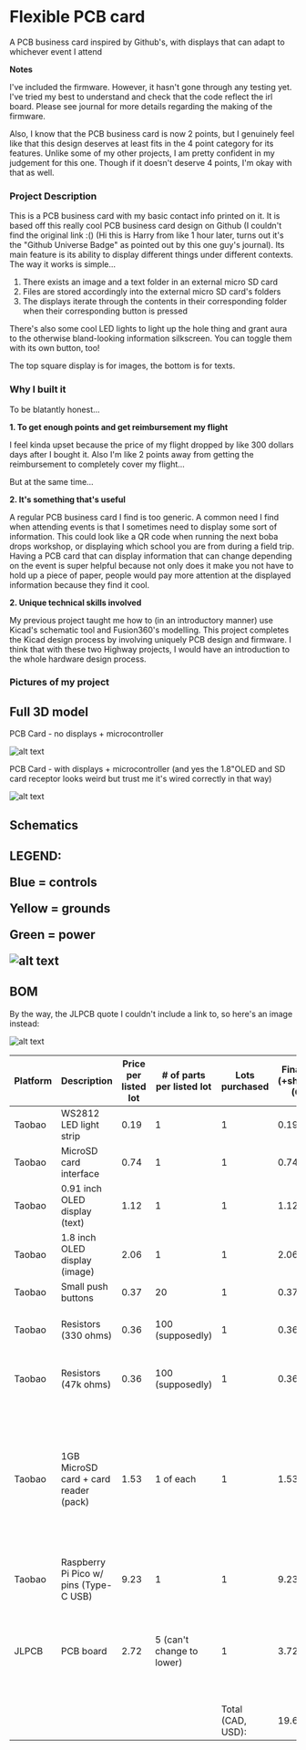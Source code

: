 # Flexible PCB card
A PCB business card inspired by Github's, with displays that can adapt to whichever event I attend

**Notes**

I've included the firmware. However, it hasn't gone through any testing yet. I've tried my best to understand and check that the code reflect the irl board. Please see  journal for more details regarding the making of the firmware.

Also, I know that the PCB business card is now 2 points, but I genuinely feel like that this design deserves at least fits in the 4 point category for its features. Unlike some of my other projects, I am pretty confident in my judgement for this one. Though if it doesn't deserve 4 points, I'm okay with that as well.

<h3>Project Description</h3>

This is a PCB business card with my basic contact info printed on it. It is based off this really cool PCB business card design on Github (I couldn't find the original link :() (Hi this is Harry from like 1 hour later, turns out it's the "Github Universe Badge" as pointed out by this one guy's journal). Its main feature is its ability to display different things under different contexts. The way it works is simple...

1. There exists an image and a text folder in an external micro SD card
2. Files are stored accordingly into the external micro SD card's folders
3. The displays iterate through the contents in their corresponding folder when their corresponding button is pressed

There's also some cool LED lights to light up the hole thing and grant aura to the otherwise bland-looking information silkscreen. You can toggle them with its own button, too!

The top square display is for images, the bottom is for texts.

<h3>Why I built it</h3>

To be blatantly honest...

**1. To get enough points and get reimbursement my flight**

I feel kinda upset because the price of my flight dropped by like 300 dollars days after I bought it. Also I'm like 2 points away from getting the reimbursement to completely cover my flight...


But at the same time...

**2. It's something that's useful**

A regular PCB business card I find is too generic. A common need I find when attending events is that I sometimes need to display some sort of information. This could look like a QR code when running the next boba drops workshop, or displaying which school you are from during a field trip. Having a PCB card that can display information that can change depending on the event is super helpful because not only does it make you not have to hold up a piece of paper, people would pay more attention at the displayed information because they find it cool.

**2. Unique technical skills involved**

My previous project taught me how to (in an introductory manner) use Kicad's schematic tool and Fusion360's modelling. This project completes the Kicad design process by involving uniquely PCB design and firmware. I think that with these two Highway projects, I would have an introduction to the whole hardware design process.



<h3>Pictures of my project</h3>

<h2>Full 3D model</h2>

PCB Card - no displays + microcontroller

![alt text](Assets/image-2.png)


PCB Card - with displays + microcontroller (and yes the 1.8"OLED and SD card receptor looks weird but trust me it's wired correctly in that way)

![alt text](Assets/{D1354CFE-27D3-4F61-BB18-D3CD1A534CFE}.png)


<h2>Schematics<h2>

**LEGEND:**

Blue = controls

Yellow = grounds

Green = power

![alt text](PCBBusinessCardSchematics.svg)

<h2>BOM</h2>

By the way, the JLPCB quote I couldn't include a link to, so here's an image instead:

![alt text](Assets/JLPCBQuote.PNG)


| Platform | Description                            | Price per listed lot | # of parts per listed lot | Lots purchased    | Final price (+shipping), (CAD) | Final price (USD) | Already owned? | Comments                                                                                                      | Link                                                                                                                                                                                                                                                                                                                                                                                                                                                                                                                                                                                                                                  |
|----------|----------------------------------------|----------------------|---------------------------|-------------------|--------------------------------|-------------------|----------------|---------------------------------------------------------------------------------------------------------------|---------------------------------------------------------------------------------------------------------------------------------------------------------------------------------------------------------------------------------------------------------------------------------------------------------------------------------------------------------------------------------------------------------------------------------------------------------------------------------------------------------------------------------------------------------------------------------------------------------------------------------------|
| Taobao   | WS2812 LED light strip                 | 0.19                 | 1                         | 1                 | 0.19                           | 0.1387            | No             |                                                                                                               | https://item.taobao.com/item.htm?abbucket=8&id=713275663555&ltk2=1753504932468kc5d1mva35jqm2i7ez5niq&ns=1&priceTId=213e03b917535049057584274e1bd4&skuId=5162177838989&spm=a21n57.1.hoverItem.32&utparam=%7B%22aplus_abtest%22%3A%22ddbe73aa2c41ad0c6b1321407c129fc9%22%7D&xxc=taobaoSearch                                                                                                                                                                                                                                                                                                                                            |
| Taobao   | MicroSD card interface                 | 0.74                 | 1                         | 1                 | 0.74                           | 0.5402            | No             |                                                                                                               | https://detail.tmall.com/item.htm?from=cart&id=41337396998&pisk=gUnKXfaxSCA3spnLIv8GEGrEO1vi9FDEBXkfq7VhPfhtNbelqYNu2bh-wW4WTkm-6bG8EgDSq8i8Yc0hqWAU2YG02IADmnDELkrWiIm7TFp8c-w5R_4CChZuevq5H5kELuP5I_Tm5vWJ0VGFN8NWBlw83aZ5R8_6B82uNuNQP1__h5Z7VzNC1Ow3H9s7NM9TC82PA6NCRNt_KJZ7NbZWBANaeuNSMpTLZCVV22EQeYQPf8j5VceL5nDQ13ksbJF0ividVg9zpyFjd5dCuorQ5Yz-4TS8lvgqa-GCOQFrXAiIljOG-WgYex0-dHs_xDkIlziXaaGYvbUjAPB5AlZ__lescLb4scFnNDU6niUufm4bAVYwtzqLHbiE9TISGADmYPoJM1Nr--r_e0Jfy7U54onmDK2liSelRdpOzazQQV9SslD-T5oTBSvMIa7zWXeTidpOzazQQRFDQf7PzPhd.&skuId=5051669025377&spm=a1z0d.6639537%2F202410.item.d41337396998.174b7484ndtpOq |
| Taobao   | 0.91 inch OLED display (text)          | 1.12                 | 1                         | 1                 | 1.12                           | 0.8176            | No             |                                                                                                               | https://detail.tmall.com/item.htm?abbucket=8&id=600261313078&ltk2=1753504398479ci2khaq2kqmhe2vs5xy105&ns=1&priceTId=215042e817535043927425208e1a9d&skuId=4193259944122&spm=a21n57.1.hoverItem.2&utparam=%7B%22aplus_abtest%22%3A%22d5c49652632f13f333e3844f6e84d441%22%7D&xxc=taobaoSearch                                                                                                                                                                                                                                                                                                                                            |
| Taobao   | 1.8 inch OLED display (image)          | 2.06                 | 1                         | 1                 | 2.06                           | 1.5038            | No             |                                                                                                               | https://item.taobao.com/item.htm?abbucket=8&id=866673025601&ltk2=1753504364623ep1jt9x19yg84l7wt4ls&ns=1&priceTId=2150470017535043573542103e0ef5&skuId=5691733032070&spm=a21n57.1.hoverItem.2&utparam=%7B%22aplus_abtest%22%3A%22499fcad78ff98e920f8aab6d2d4fccf8%22%7D&xxc=taobaoSearch                                                                                                                                                                                                                                                                                                                                               |
| Taobao   | Small push buttons                     | 0.37                 | 20                        | 1                 | 0.37                           | 0.2701            | No             |                                                                                                               | https://detail.tmall.com/item.htm?abbucket=8&id=558374381395&ltk2=1753504272981kvblexa4kwl1wy69p4990u&ns=1&skuId=3471184705960&spm=a21n57.1.hoverItem.2&utparam=%7B%22aplus_abtest%22%3A%227af594b2bd48a0bd27b0f88fe3ede619%22%7D&xxc=taobaoSearch                                                                                                                                                                                                                                                                                                                                                                                    |
| Taobao   | Resistors (330 ohms)                   | 0.36                 | 100 (supposedly)          | 1                 | 0.36                           | 0.2628            | No             | I don't have access in China                                                                                  | https://detail.tmall.com/item.htm?abbucket=8&id=604722661912&ltk2=175350212768347o5euee9doqh9nbgmakur&ns=1&skuId=4405819222938&spm=a21n57.1.hoverItem.5&utparam=%7B%22aplus_abtest%22%3A%22dba4d2246491f2dd2822195b487cf587%22%7D&xxc=taobaoSearch                                                                                                                                                                                                                                                                                                                                                                                    |
| Taobao   | Resistors (47k ohms)                   | 0.36                 | 100 (supposedly)          | 1                 | 0.36                           | 0.2628            | No             | I don't have access in China                                                                                  | https://detail.tmall.com/item.htm?abbucket=8&id=604943038864&ltk2=1753502399979i3pfv8tp7etgh8v9tofn&ns=1&priceTId=215044cc17535018153884876e0ecd&skuId=4235104924044&spm=a21n57.1.hoverItem.1&utparam=%7B%22aplus_abtest%22%3A%2255916e9cfae7a6eee227c2700b316cce%22%7D&xxc=taobaoSearch                                                                                                                                                                                                                                                                                                                                              |
| Taobao   | 1GB MicroSD card + card reader (pack)  | 1.53                 | 1 of each                 | 1                 | 1.53                           | 1.1169            | No             | The reason for the SD card addon option is because I don't have means to write in the card right now in China | https://detail.tmall.com/item.htm?detail_redpacket_pop=true&id=648801516814&ltk2=1753502455647mv98w41yr72et30952i8c&ns=1&priceTId=2147821617535024397927885e18bb&query=%E8%BF%B7%E4%BD%A0SD%E5%8D%A1&skuId=4760055037612&spm=a21n57.1.hoverItem.1&utparam=%7B%22aplus_abtest%22%3A%22d4e84d49866cf6c5d3cc5f9e572d732d%22%7D&xxc=ad_ztc                                                                                                                                                                                                                                                                                                |
| Taobao   | Raspberry Pi Pico w/ pins (Type-C USB) | 9.23                 | 1                         | 1                 | 9.23                           | 6.7379            | No             |                                                                                                               | https://item.taobao.com/item.htm?abbucket=8&id=637653493419&ltk2=1753505064511vsrzv28u4lqitn0uoeoxxq&ns=1&priceTId=215041fb17535050508425643e1ae8&skuId=5953375371936&spm=a21n57.1.hoverItem.3&utparam=%7B%22aplus_abtest%22%3A%227d3fbc0a71df18f4cce1fbea7a63f8af%22%7D&xxc=taobaoSearch                                                                                                                                                                                                                                                                                                                                             |
| JLPCB    | PCB board                              | 2.72                 | 5 (can't change to lower) | 1                 | 3.72                           | 2.7156            | No             |  + 3.72 shipping, -2.72 coupon. Can't add link so image instead.                                              |                                                                                                                                                                                                                                                                                                                                                                                                                                                                                                                                                                                                                                       |
|          |                                        |                      |                           |                   |                                |                   |                |                                                                                                               |                                                                                                                                                                                                                                                                                                                                                                                                                                                                                                                                                                                                                                       |
|          |                                        |                      |                           | Total (CAD, USD): | 19.68                          | 14.3664           |                |                                                                                                               |                                                                                                                                                                                                                                                                                                                                                                                                                                                                                                                                                                                                                                       |
